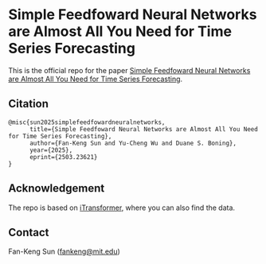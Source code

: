 # Simple Feedfoward Neural Networks are Almost All You Need for Time Series Forecasting

This is the official repo for the paper [Simple Feedfoward Neural Networks are Almost All You Need for Time Series Forecasting](https://arxiv.org/html/2503.23621v1).

## Citation

```
@misc{sun2025simplefeedfowardneuralnetworks,
      title={Simple Feedfoward Neural Networks are Almost All You Need for Time Series Forecasting}, 
      author={Fan-Keng Sun and Yu-Cheng Wu and Duane S. Boning},
      year={2025},
      eprint={2503.23621}
}
```

## Acknowledgement
The repo is based on [iTransformer](https://github.com/thuml/iTransformer), where you can also find the data.

## Contact
Fan-Keng Sun (fankeng@mit.edu)
